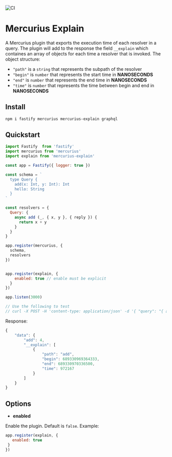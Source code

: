 ![CI](https://github.com/nearform/bench-template/actions/workflows/ci.yml/badge.svg?event=push)

# Mercurius Explain

A Mercurius plugin that exports the execution time of each resolver in a query.
The plugin will add to the response the field `__explain` which containes an array of objects for each time a resolver that is invoked.
The object structure:

- `"path"` is a `string` that represents the subpath of the resolver
- `"begin"` is `number` that represents the start time in **NANOSECONDS**
- `"end"` is `number` that represents the end time in **NANOSECONDS**
- `"time"` is `number` that represents the time between begin and end in **NANOSECONDS**

## Install

```bash
npm i fastify mercurius mercurius-explain graphql
```

## Quickstart

```js
import Fastify  from 'fastify'
import mercurius from 'mercurius'
import explain from 'mercurius-explain'

const app = Fastify({ logger: true })

const schema = `
  type Query {
    add(x: Int, y: Int): Int
    hello: String
  }
`

const resolvers = {
  Query: {
    async add (_, { x, y }, { reply }) {
      return x + y
    }
  }
}

app.register(mercurius, {
  schema,
  resolvers
})


app.register(explain, {
    enabled: true // enable must be explicit
  }
})

app.listen(3000)

// Use the following to test
// curl -X POST -H 'content-type: application/json' -d '{ "query": "{ add(x: 2, y: 2) }" }' localhost:3000/graphql
```

Response:

```js
{
    "data": {
        "add": 4,
        "__explain": [
            {
                "path": "add",
                "begin": 689330969364333,
                "end": 689330970336500,
                "time": 972167
            }
        ]
    }
}
```

## Options

- **enabled**

Enable the plugin. Default is `false`.
Example:

```js
app.register(explain, {
   enabled: true
 }
})
```
